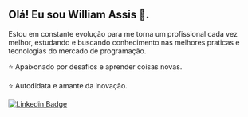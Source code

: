 ##  Olá! Eu sou William Assis 👋.

Estou em constante evolução para me torna um profissional cada vez melhor, estudando e buscando conhecimento nas melhores praticas e tecnologias do mercado de programação.

:star: Apaixonado por desafios e aprender coisas novas.

:star: Autodidata e amante da inovação.


[![Linkedin Badge](https://img.shields.io/badge/-William%20Assis-blue?style=flat-square&logo=Linkedin&logoColor=white&link=https://www.linkedin.com/in/william-santos-assis/)](https://www.linkedin.com/in/william-santos-assis/) 
